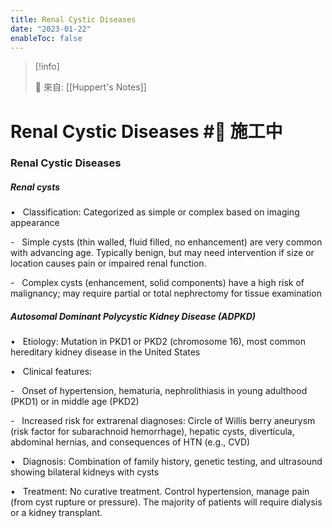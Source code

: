 ```yaml
---
title: Renal Cystic Diseases
date: "2023-01-22"
enableToc: false
---
```


> [!info]
>
> 🌱 來自: [[Huppert's Notes]]

# Renal Cystic Diseases #🚧 施工中

### Renal Cystic Diseases

##### Renal cysts

•   Classification: Categorized as simple or complex based on imaging appearance

-   Simple cysts (thin walled, fluid filled, no enhancement) are very common with advancing age. Typically benign, but may need intervention if size or location causes pain or impaired renal function.

-   Complex cysts (enhancement, solid components) have a high risk of malignancy; may require partial or total nephrectomy for tissue examination

##### Autosomal Dominant Polycystic Kidney Disease (ADPKD)

•   Etiology: Mutation in PKD1 or PKD2 (chromosome 16), most common hereditary kidney disease in the United States

•   Clinical features:

-   Onset of hypertension, hematuria, nephrolithiasis in young adulthood (PKD1) or in middle age (PKD2)

-   Increased risk for extrarenal diagnoses: Circle of Willis berry aneurysm (risk factor for subarachnoid hemorrhage), hepatic cysts, diverticula, abdominal hernias, and consequences of HTN (e.g., CVD)

•   Diagnosis: Combination of family history, genetic testing, and ultrasound showing bilateral kidneys with cysts

•   Treatment: No curative treatment. Control hypertension, manage pain (from cyst rupture or pressure). The majority of patients will require dialysis or a kidney transplant.

